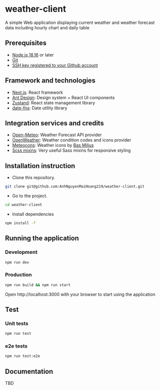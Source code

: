 # weather-client

A simple Web application displaying current weather and weather forecast data including hourly chart and daily table

## Prerequisites

- [Node.js 18.16](https://nodejs.org/en/) or later
- [Git](https://git-scm.com/downloads/)
- [SSH key registered to your Github account](https://docs.github.com/en/authentication/connecting-to-github-with-ssh/adding-a-new-ssh-key-to-your-github-account)

## Framework and technologies

- [Next.js](https://nextjs.org/): React framework
- [Ant Design](https://ant.design/): Design system + React UI components
- [Zustand](https://docs.pmnd.rs/zustand/getting-started/introduction/): React state management library
- [date-fns](https://date-fns.org/): Date utility library

## Integration services and credits

- [Open-Meteo](https://open-meteo.com/en/docs): Weather Forecast API provider
- [OpenWeather](https://openweathermap.org/weather-conditions): Weather condition codes and icons provider
- [Meteocons](https://basmilius.github.io/weather-icons/index-fill.html): Weather icons by [Bas Milius](https://bas.dev/)
- [Scss mixins](https://glennmccomb.com/articles/useful-sass-scss-media-query-mixins-for-bootstrap/): Very useful Sass mixins for responsive styling

## Installation instruction

- Clone this repository.

```sh
git clone git@github.com:AnhNguyenMaiHoang219/weather-client.git
```

- Go to the project.

```sh
cd weather-client
```

- Install dependencies

```sh
npm install -f
```

## Running the application

### Development

```sh
npm run dev
```

### Production

```sh
npm run build && npm run start
```

Open http://localhost:3000 with your browser to start using the application

## Test

### Unit tests

```sh
npm run test
```

### e2e tests

```sh
npm run test:e2e
```

## Documentation

TBD
